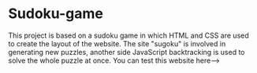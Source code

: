 # Sudoku-game
This project is based on a sudoku game in which HTML and CSS are used to create the layout of the website. The site "sugoku" is involved in generating new puzzles, another side JavaScript backtracking is used to solve the whole puzzle at once.
You can test this website here-->
